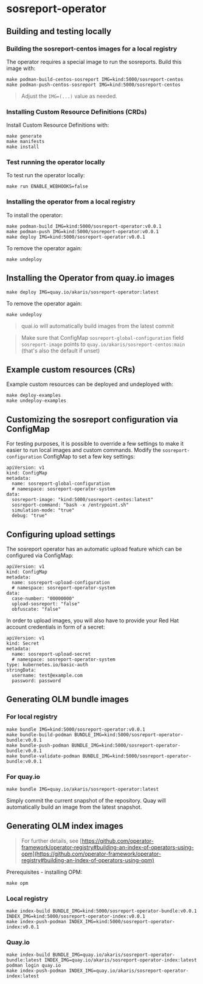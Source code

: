 # sosreport-operator

## Building and testing locally 

### Building the sosreport-centos images for a local registry

The operator requires a special image to run the sosreports. Build this 
image with:
~~~
make podman-build-centos-sosreport IMG=kind:5000/sosreport-centos
make podman-push-centos-sosreport IMG=kind:5000/sosreport-centos
~~~
> Adjust the `IMG=(...)` value as needed.

### Installing Custom Resource Definitions (CRDs)

Install Custom Resource Definitions with:
~~~
make generate
make manifests
make install
~~~

### Test running the operator locally

To test run the operator locally:
~~~
make run ENABLE_WEBHOOKS=false
~~~

### Installing the operator from a local registry

To install the operator:
~~~
make podman-build IMG=kind:5000/sosreport-operator:v0.0.1
make podman-push IMG=kind:5000/sosreport-operator:v0.0.1
make deploy IMG=kind:5000/sosreport-operator:v0.0.1
~~~

To remove the operator again:
~~~
make undeploy
~~~

## Installing the Operator from quay.io images

~~~
make deploy IMG=quay.io/akaris/sosreport-operator:latest
~~~

To remove the operator again:
~~~
make undeploy
~~~

> quai.io will automatically build images from the latest commit

> Make sure that ConfigMap `sosreport-global-configuration` field `sosreport-image` points to `quay.io/akaris/sosreport-centos:main` (that's also the default if unset)

## Example custom resources (CRs)

Example custom resources can be deployed and undeployed with:
~~~
make deploy-examples
make undeploy-examples
~~~

## Customizing the sosreport configuration via ConfigMap

For testing purposes, it is possible to override a few settings to make it easier to run local images and custom commands. Modify the `sosreport-configuration` ConfigMap to set a few key settings:
~~~
apiVersion: v1
kind: ConfigMap
metadata:
  name: sosreport-global-configuration
  # namespace: sosreport-operator-system
data:
  sosreport-image: "kind:5000/sosreport-centos:latest"
  sosreport-command: "bash -x /entrypoint.sh"
  simulation-mode: "true"
  debug: "true"
~~~

## Configuring upload settings

The sosreport operator has an automatic upload feature which can be configured via ConfigMap:
~~~
apiVersion: v1
kind: ConfigMap
metadata:
  name: sosreport-upload-configuration
  # namespace: sosreport-operator-system
data:
  case-number: "00000000"
  upload-sosreport: "false"
  obfuscate: "false"
~~~

In order to upload images, you will also have to provide your Red Hat account credentials in form of a secret:
~~~
apiVersion: v1
kind: Secret
metadata:
  name: sosreport-upload-secret
  # namespace: sosreport-operator-system
type: kubernetes.io/basic-auth
stringData:
  username: test@example.com
  password: password
~~~

## Generating OLM bundle images

### For local registry
~~~
make bundle IMG=kind:5000/sosreport-operator:v0.0.1
make bundle-build-podman BUNDLE_IMG=kind:5000/sosreport-operator-bundle:v0.0.1
make bundle-push-podman BUNDLE_IMG=kind:5000/sosreport-operator-bundle:v0.0.1
make bundle-validate-podman BUNDLE_IMG=kind:5000/sosreport-operator-bundle:v0.0.1
~~~

### For quay.io

~~~
make bundle IMG=quay.io/akaris/sosreport-operator:latest
~~~

Simply commit the current snapshot of the repository. Quay will automatically build an image from the latest snapshot.

## Generating OLM index images

> For further details, see [https://github.com/operator-framework/operator-registry#building-an-index-of-operators-using-opm](https://github.com/operator-framework/operator-registry#building-an-index-of-operators-using-opm)

Prerequisites - installing OPM:
~~~
make opm
~~~

### Local registry

~~~
make index-build BUNDLE_IMG=kind:5000/sosreport-operator-bundle:v0.0.1 INDEX_IMG=kind:5000/sosreport-operator-index:v0.0.1
make index-push-podman INDEX_IMG=kind:5000/sosreport-operator-index:v0.0.1
~~~

### Quay.io

~~~
make index-build BUNDLE_IMG=quay.io/akaris/sosreport-operator-bundle:latest INDEX_IMG=quay.io/akaris/sosreport-operator-index:latest
podman login quay.io
make index-push-podman INDEX_IMG=quay.io/akaris/sosreport-operator-index:latest
~~~
